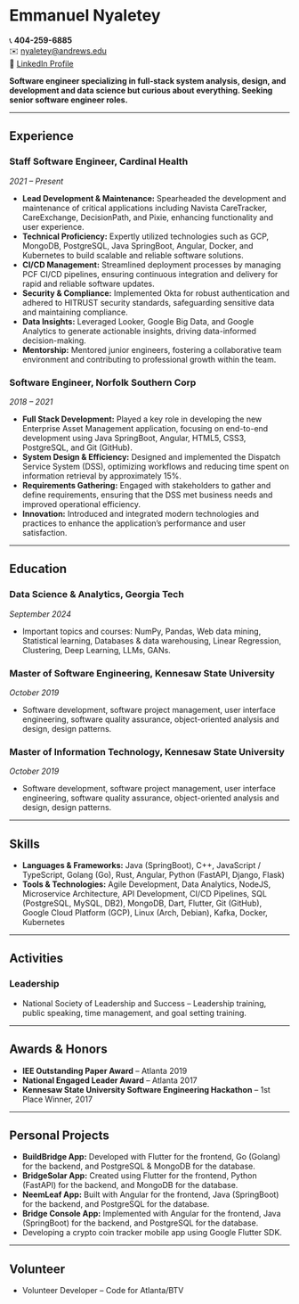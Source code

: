 # Emmanuel Nyaletey

📞 **404-259-6885**  
✉️ [nyaletey@andrews.edu](mailto:nyaletey@andrews.edu)  
🔗 [LinkedIn Profile](http://linkedin.com/in/emmanuel-nyaletey-b3bb3b16a)  

**Software engineer specializing in full-stack system analysis, design, and development and data science but curious about everything. Seeking senior software engineer roles.**

---

## Experience

### Staff Software Engineer, Cardinal Health
*2021 – Present*

- **Lead Development & Maintenance:** Spearheaded the development and maintenance of critical applications including Navista CareTracker, CareExchange, DecisionPath, and Pixie, enhancing functionality and user experience.
- **Technical Proficiency:** Expertly utilized technologies such as GCP, MongoDB, PostgreSQL, Java SpringBoot, Angular, Docker, and Kubernetes to build scalable and reliable software solutions.
- **CI/CD Management:** Streamlined deployment processes by managing PCF CI/CD pipelines, ensuring continuous integration and delivery for rapid and reliable software updates.
- **Security & Compliance:** Implemented Okta for robust authentication and adhered to HITRUST security standards, safeguarding sensitive data and maintaining compliance.
- **Data Insights:** Leveraged Looker, Google Big Data, and Google Analytics to generate actionable insights, driving data-informed decision-making.
- **Mentorship:** Mentored junior engineers, fostering a collaborative team environment and contributing to professional growth within the team.

### Software Engineer, Norfolk Southern Corp
*2018 – 2021*

- **Full Stack Development:** Played a key role in developing the new Enterprise Asset Management application, focusing on end-to-end development using Java SpringBoot, Angular, HTML5, CSS3, PostgreSQL, and Git (GitHub).
- **System Design & Efficiency:** Designed and implemented the Dispatch Service System (DSS), optimizing workflows and reducing time spent on information retrieval by approximately 15%.
- **Requirements Gathering:** Engaged with stakeholders to gather and define requirements, ensuring that the DSS met business needs and improved operational efficiency.
- **Innovation:** Introduced and integrated modern technologies and practices to enhance the application’s performance and user satisfaction.

---

## Education

### Data Science & Analytics, Georgia Tech
*September 2024*

- Important topics and courses: NumPy, Pandas, Web data mining, Statistical learning, Databases & data warehousing, Linear Regression, Clustering, Deep Learning, LLMs, GANs.

### Master of Software Engineering, Kennesaw State University
*October 2019*

- Software development, software project management, user interface engineering, software quality assurance, object-oriented analysis and design, design patterns.

### Master of Information Technology, Kennesaw State University
*October 2019*

- Software development, software project management, user interface engineering, software quality assurance, object-oriented analysis and design, design patterns.

---

## Skills

- **Languages & Frameworks:** Java (SpringBoot), C++, JavaScript / TypeScript, Golang (Go), Rust, Angular, Python (FastAPI, Django, Flask)
- **Tools & Technologies:** Agile Development, Data Analytics, NodeJS, Microservice Architecture, API Development, CI/CD Pipelines, SQL (PostgreSQL, MySQL, DB2), MongoDB, Dart, Flutter, Git (GitHub), Google Cloud Platform (GCP), Linux (Arch, Debian), Kafka, Docker, Kubernetes

---

## Activities

### Leadership
- National Society of Leadership and Success – Leadership training, public speaking, time management, and goal setting training.

---

## Awards & Honors

- **IEE Outstanding Paper Award** – Atlanta 2019
- **National Engaged Leader Award** – Atlanta 2017
- **Kennesaw State University Software Engineering Hackathon** – 1st Place Winner, 2017

---

## Personal Projects

- **BuildBridge App:** Developed with Flutter for the frontend, Go (Golang) for the backend, and PostgreSQL & MongoDB for the database.
- **BridgeSolar App:** Created using Flutter for the frontend, Python (FastAPI) for the backend, and MongoDB for the database.
- **NeemLeaf App:** Built with Angular for the frontend, Java (SpringBoot) for the backend, and PostgreSQL for the database.
- **Bridge Console App:** Implemented with Angular for the frontend, Java (SpringBoot) for the backend, and PostgreSQL for the database.
- Developing a crypto coin tracker mobile app using Google Flutter SDK.

---

## Volunteer

- Volunteer Developer – Code for Atlanta/BTV
